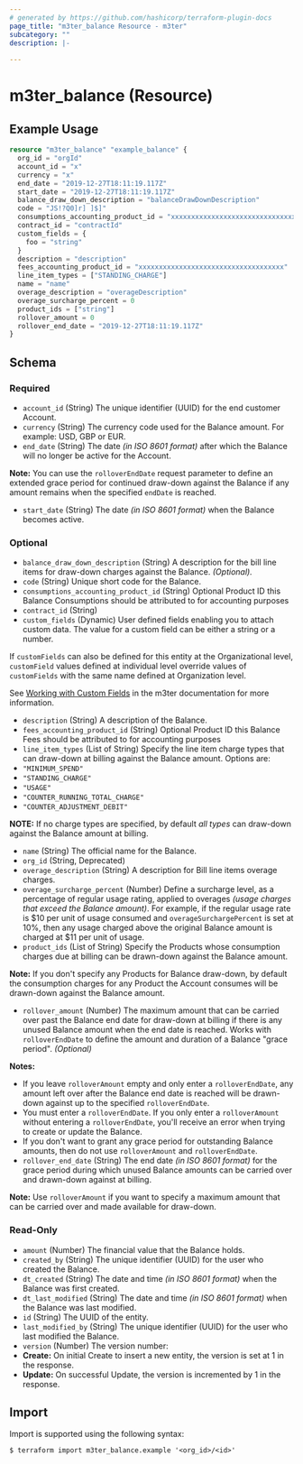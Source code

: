 ```yaml
---
# generated by https://github.com/hashicorp/terraform-plugin-docs
page_title: "m3ter_balance Resource - m3ter"
subcategory: ""
description: |-
  
---
```


# m3ter_balance (Resource)



## Example Usage

```terraform
resource "m3ter_balance" "example_balance" {
  org_id = "orgId"
  account_id = "x"
  currency = "x"
  end_date = "2019-12-27T18:11:19.117Z"
  start_date = "2019-12-27T18:11:19.117Z"
  balance_draw_down_description = "balanceDrawDownDescription"
  code = "JS!?Q0]r] ]$]"
  consumptions_accounting_product_id = "xxxxxxxxxxxxxxxxxxxxxxxxxxxxxxxxxxxx"
  contract_id = "contractId"
  custom_fields = {
    foo = "string"
  }
  description = "description"
  fees_accounting_product_id = "xxxxxxxxxxxxxxxxxxxxxxxxxxxxxxxxxxxx"
  line_item_types = ["STANDING_CHARGE"]
  name = "name"
  overage_description = "overageDescription"
  overage_surcharge_percent = 0
  product_ids = ["string"]
  rollover_amount = 0
  rollover_end_date = "2019-12-27T18:11:19.117Z"
}
```

<!-- schema generated by tfplugindocs -->
## Schema

### Required

- `account_id` (String) The unique identifier (UUID) for the end customer Account.
- `currency` (String) The currency code used for the Balance amount. For example: USD, GBP or EUR.
- `end_date` (String) The date *(in ISO 8601 format)* after which the Balance will no longer be active for the Account.

**Note:** You can use the `rolloverEndDate` request parameter to define an extended grace period for continued draw-down against the Balance if any amount remains when the specified `endDate` is reached.
- `start_date` (String) The date *(in ISO 8601 format)* when the Balance becomes active.

### Optional

- `balance_draw_down_description` (String) A description for the bill line items for draw-down charges against the Balance. *(Optional).*
- `code` (String) Unique short code for the Balance.
- `consumptions_accounting_product_id` (String) Optional Product ID this Balance Consumptions should be attributed to for accounting purposes
- `contract_id` (String)
- `custom_fields` (Dynamic) User defined fields enabling you to attach custom data. The value for a custom field can be either a string or a number.

If `customFields` can also be defined for this entity at the Organizational level, `customField` values defined at individual level override values of `customFields` with the same name defined at Organization level.

See [Working with Custom Fields](https://www.m3ter.com/docs/guides/creating-and-managing-products/working-with-custom-fields) in the m3ter documentation for more information.
- `description` (String) A description of the Balance.
- `fees_accounting_product_id` (String) Optional Product ID this Balance Fees should be attributed to for accounting purposes
- `line_item_types` (List of String) Specify the line item charge types that can draw-down at billing against the  Balance amount. Options are:
- `"MINIMUM_SPEND"`
- `"STANDING_CHARGE"`
- `"USAGE"`
- `"COUNTER_RUNNING_TOTAL_CHARGE"`
- `"COUNTER_ADJUSTMENT_DEBIT"`

**NOTE:** If no charge types are specified, by default *all types* can draw-down against the Balance amount at billing.
- `name` (String) The official name for the Balance.
- `org_id` (String, Deprecated)
- `overage_description` (String) A description for Bill line items overage charges.
- `overage_surcharge_percent` (Number) Define a surcharge level, as a percentage of regular usage rating, applied to overages *(usage charges that exceed the Balance amount)*. For example, if the regular usage rate is $10 per unit of usage consumed and `overageSurchargePercent` is set at 10%, then any usage charged above the original Balance amount is charged at $11 per unit of usage.
- `product_ids` (List of String) Specify the Products whose consumption charges due at billing can be drawn-down against the Balance amount.

**Note:** If you don't specify any Products for Balance draw-down, by default the consumption charges for any Product the Account consumes will be drawn-down against the Balance amount.
- `rollover_amount` (Number) The maximum amount that can be carried over past the Balance end date for draw-down at billing if there is any unused Balance amount when the end date is reached. Works with `rolloverEndDate` to define the amount and duration of a Balance "grace period". *(Optional)*

**Notes:**
- If you leave `rolloverAmount` empty and only enter a `rolloverEndDate`, any amount left over after the Balance end date is reached will be drawn-down against up to the specified `rolloverEndDate`.
- You must enter a `rolloverEndDate`. If you only enter a `rolloverAmount` without entering a `rolloverEndDate`, you'll receive an error when trying to create or update the Balance.
- If you don't want to grant any grace period for outstanding Balance amounts, then do not use `rolloverAmount` and `rolloverEndDate`.
- `rollover_end_date` (String) The end date *(in ISO 8601 format)* for the grace period during which unused Balance amounts can be carried over and drawn-down against at billing.

**Note:** Use `rolloverAmount` if you want to specify a maximum amount that can be carried over and made available for draw-down.

### Read-Only

- `amount` (Number) The financial value that the Balance holds.
- `created_by` (String) The unique identifier (UUID) for the user who created the Balance.
- `dt_created` (String) The date and time *(in ISO 8601 format)* when the Balance was first created.
- `dt_last_modified` (String) The date and time *(in ISO 8601 format)* when the Balance was last modified.
- `id` (String) The UUID of the entity.
- `last_modified_by` (String) The unique identifier (UUID) for the user who last modified the Balance.
- `version` (Number) The version number:
- **Create:** On initial Create to insert a new entity, the version is set at 1 in the response.
- **Update:** On successful Update, the version is incremented by 1 in the response.

## Import

Import is supported using the following syntax:

```shell
$ terraform import m3ter_balance.example '<org_id>/<id>'
```
